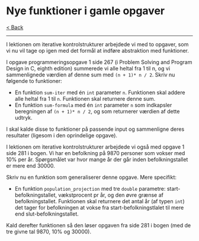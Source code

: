 # Nye funktioner i gamle opgaver

[< Back](../README.md)

---

I lektionen om iterative kontrolstrukturer arbejdede vi med to opgaver, som vi nu vil tage op igen med det formål at indføre abstraktion med funktioner.

I opgave programmeringsopgave 1 side 267 (i Problem Solving and Program Design in C, eighth edition) summerede vi alle heltal fra 1 til n, og vi sammenlignede værdien af denne sum med `(n + 1)* n / 2`. Skriv nu følgende to funktioner:

- En funktion `sum-iter` med én `int` parameter `n`. Funktionen skal addere alle heltal fra 1 til `n`. Funktionen skal returnere denne sum.
- En funktion `sum-formula` med én `int` parameter `n` som indkapsler beregningen af `(n + 1)* n / 2`, og som returnerer værdien af dette udtryk.

I skal kalde disse to funktioner på passende input og sammenligne deres resultater (ligesom i den oprindelige opgave).

I lektionen om iterative kontrolstrukturer arbejdede vi også med opgave 1 side 281 i bogen. Vi har en befolkning på 9870 personer som vokser med 10% per år. Spørgsmålet var hvor mange år der går inden befolkningstallet er mere end 30000.

Skriv nu en funktion som generaliserer denne opgave. Mere specifikt:

- En funktion `population_projection` med tre `double` parametre: start-befolkningstallet, vækstprocent pr år, og den øvre grænse af befolkningstallet. Funktionen skal returnere det antal år (af typen `int`) det tager for befolkningen at vokse fra start-befolkningstlalet til mere end slut-befolkningstallet.

Kald derefter funktionen så den løser opgaven fra side 281 i bogen (med de tre givne tal 9870, 10% og 30000).
